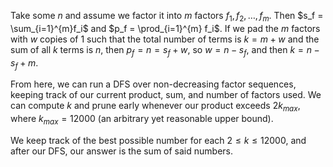 Take some $n$ and assume we factor it into $m$ factors $f_1, f_2, \dots, f_m$. Then $s_f = \sum_{i=1}^{m}f_i$ and $p_f = \prod_{i=1}^{m} f_i$. If we pad the $m$ factors with $w$ copies of 1 such that the total number of terms is $k = m + w$ and the sum of all $k$ terms is $n$, then $p_f = n = s_f + w$, so $w = n - s_f$, and then $k = n - s_f + m$.

From here, we can run a DFS over non-decreasing factor sequences, keeping track of our current product, sum, and number of factors used. We can compute $k$ and prune early whenever our product exceeds $2k_{max}$, where $k_{max} = 12000$ (an arbitrary yet reasonable upper bound).

We keep track of the best possible number for each $2 \leq k \leq 12000$, and after our DFS, our answer is the sum of said numbers.